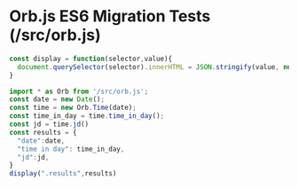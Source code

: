 # Orb.js ES6 Migration Tests (/src/orb.js)

<script type="module">
  const display = function(selector,value){
    document.querySelector(selector).innerHTML = JSON.stringify(value, null, "  ");
  }

  import * as Orb from '/src/orb.js';
  const date = new Date();
  const time = new Orb.Time(date);
  const time_in_day = time.time_in_day();
  const jd = time.jd()
  const results = {
    "date":date,
    "time in day": time_in_day,
    "jd":jd,
  }
  display(".results",results)
</script>

```JavaScript
const display = function(selector,value){
  document.querySelector(selector).innerHTML = JSON.stringify(value, null, "  ");
}
```

```JavaScript
import * as Orb from '/src/orb.js';
const date = new Date();
const time = new Orb.Time(date);
const time_in_day = time.time_in_day();
const jd = time.jd()
const results = {
  "date":date,
  "time in day": time_in_day,
  "jd":jd,
}
display(".results",results)
```
<pre class="results"></pre>
